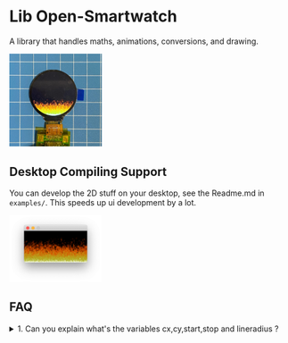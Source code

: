 # Lib Open-Smartwatch

A library that handles maths, animations, conversions, and drawing.


<img src="./_docs/watch-doom-fire.jpg" width="33%">

## Desktop Compiling Support

You can develop the 2D stuff on your desktop, see the Readme.md in `examples/`.
This speeds up ui development by a lot.

<img src="./_docs/doom-fire.png" width="33%">


## FAQ

<details>
    <summary>
	1. Can you explain what's the variables cx,cy,start,stop and lineradius ?
	</summary>
    `void Graphics2D::drawArc(int32_t cx, int32_t cy, float start, float stop, uint16_t steps, uint16_t radius, uint8_t lineRadius, uint16_t color)`

- 	`cx,cy` : the center coordinates of the arc
- 	`start, stop` : the start and stop angles (0 is on top of the circle)
-	`steps` : number of segments used to draw the arc (bigger is smoother but slower)
-	`radius` : width/2 of the arc
-	`lineRadius` : width of the line defined as a radius of a circle drawing the line
-	`color` : 16 bytes value of the color, check `rgb565(uint8_t red, uint8_t green, uint8_t blue)` to create colors or use consts like `BLACK`, `WHITE`, ...
</details>
